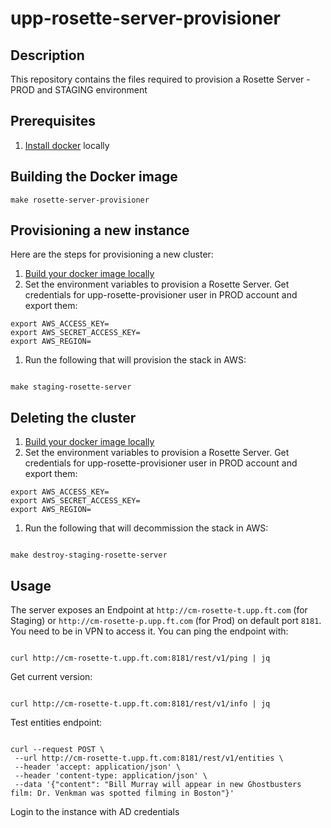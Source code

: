 # upp-rosette-server-provisioner

## Description

This repository contains the files required to provision a Rosette Server - PROD and STAGING environment

## Prerequisites

1. [Install docker](https://docs.docker.com/engine/installation/) locally

## Building the Docker image

```
make rosette-server-provisioner
```

## Provisioning a new instance

Here are the steps for provisioning a new cluster:

1. [Build your docker image locally](#building-the-docker-image)
1. Set the environment variables to provision a Rosette Server. Get credentials for upp-rosette-provisioner user in PROD account and export them:
```
export AWS_ACCESS_KEY=
export AWS_SECRET_ACCESS_KEY=
export AWS_REGION=
```

1. Run the following that will provision the stack in AWS:

```

make staging-rosette-server

```

## Deleting the cluster

1. [Build your docker image locally](#building-the-docker-image)
1. Set the environment variables to provision a Rosette Server. Get credentials for upp-rosette-provisioner user in PROD account and export them:

```
export AWS_ACCESS_KEY=
export AWS_SECRET_ACCESS_KEY=
export AWS_REGION=
```

1. Run the following that will decommission the stack in AWS:

```

make destroy-staging-rosette-server

```

## Usage

The server exposes an Endpoint at `http://cm-rosette-t.upp.ft.com` (for Staging) or `http://cm-rosette-p.upp.ft.com` (for Prod) on default port `8181`. You need to be in VPN to access it.
You can ping the endpoint with:

```

curl http://cm-rosette-t.upp.ft.com:8181/rest/v1/ping | jq

```
Get current version:

```

curl http://cm-rosette-t.upp.ft.com:8181/rest/v1/info | jq

```

Test entities endpoint:

```

curl --request POST \
 --url http://cm-rosette-t.upp.ft.com:8181/rest/v1/entities \
 --header 'accept: application/json' \
 --header 'content-type: application/json' \
 --data '{"content": "Bill Murray will appear in new Ghostbusters film: Dr. Venkman was spotted filming in Boston"}'

 ```

Login to the instance with AD credentials
